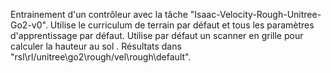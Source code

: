 Entrainement d'un contrôleur avec la tâche "Isaac-Velocity-Rough-Unitree-Go2-v0". Utilise le curriculum de terrain par défaut et tous les paramètres d'apprentissage par défaut. Utilise par défaut un scanner en grille pour calculer la hauteur au sol . Résultats dans "rsl\rl/unitree\go2\rough/vel\rough\default".

